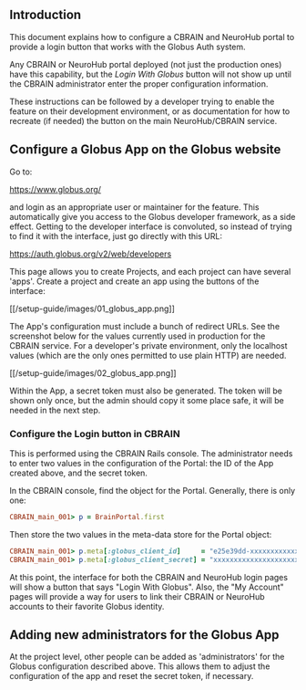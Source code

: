 
## Introduction

This document explains how to configure a CBRAIN and NeuroHub portal
to provide a login button that works with the Globus Auth
system.

Any CBRAIN or NeuroHub portal deployed (not just the production
ones) have this capability, but the *Login With Globus* button will
not show up until the CBRAIN administrator enter the proper
configuration information.

These instructions can be followed by a developer trying to enable
the feature on their development environment, or as documentation
for how to recreate (if needed) the button on the main NeuroHub/CBRAIN
service.

## Configure a Globus App on the Globus website

Go to:

https://www.globus.org/

and login as an appropriate user or maintainer for the feature.
This automatically give you access to the Globus developer framework,
as a side effect. Getting to the developer interface is convoluted,
so instead of trying to find it with the interface, just go directly
with this URL:

https://auth.globus.org/v2/web/developers

This page allows you to create Projects, and each project can have
several 'apps'. Create a project and create an app using the buttons
of the interface:

[[/setup-guide/images/01_globus_app.png]]

The App's configuration must include a bunch of redirect URLs. See
the screenshot below for the values currently used in production
for the CBRAIN service. For a developer's private environment, only
the localhost values (which are the only ones permitted to use plain
HTTP) are needed.

[[/setup-guide/images/02_globus_app.png]]

Within the App, a secret token must also be generated. The token will
be shown only once, but the admin should copy it some place safe, it
will be needed in the next step.

### Configure the Login button in CBRAIN

This is performed using the CBRAIN Rails console. The administrator
needs to enter two values in the configuration of the Portal: the
ID of the App created above, and the secret token.

In the CBRAIN console, find the object for the Portal. Generally,
there is only one:

```ruby
CBRAIN_main_001> p = BrainPortal.first
```

Then store the two values in the meta-data store for the Portal object:

```ruby
CBRAIN_main_001> p.meta[:globus_client_id]     = "e25e39dd-xxxxxxxxxxxxxxxxxxxxxxxxxxx"
CBRAIN_main_001> p.meta[:globus_client_secret] = "xxxxxxxxxxxxxxxxxxxxxxxxxxxxxxxxxxxxxxxxxxxx"
```

At this point, the interface for both the CBRAIN and NeuroHub login
pages will show a button that says "Login With Globus". Also,
the "My Account" pages will provide a way for users to link their
CBRAIN or NeuroHub accounts to their favorite Globus identity.

## Adding new administrators for the Globus App

At the project level, other people can be added as 'administrators' for
the Globus configuration described above. This allows them to adjust the
configuration of the app and reset the secret token, if necessary.